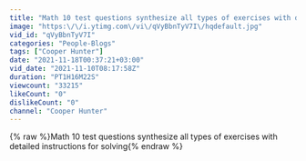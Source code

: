 ```yaml
---
title: "Math 10 test questions synthesize all types of exercises with detailed instructions for solving"
image: "https:\/\/i.ytimg.com\/vi\/qVyBbnTyV7I\/hqdefault.jpg"
vid_id: "qVyBbnTyV7I"
categories: "People-Blogs"
tags: ["Cooper Hunter"]
date: "2021-11-18T00:37:21+03:00"
vid_date: "2021-11-10T08:17:58Z"
duration: "PT1H16M22S"
viewcount: "33215"
likeCount: "0"
dislikeCount: "0"
channel: "Cooper Hunter"
---
```

{% raw %}Math 10 test questions synthesize all types of exercises with detailed instructions for solving{% endraw %}
